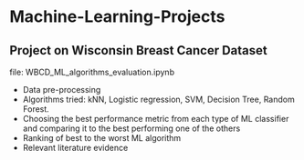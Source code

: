 # Machine-Learning-Projects

## Project on Wisconsin Breast Cancer Dataset

file: WBCD_ML_algorithms_evaluation.ipynb
- Data pre-processing
- Algorithms tried: kNN, Logistic regression, SVM, Decision Tree, Random Forest.
- Choosing the best performance metric from each type of ML classifier and comparing it to the best performing one of the others
- Ranking of best to the worst ML algorithm
- Relevant literature evidence
